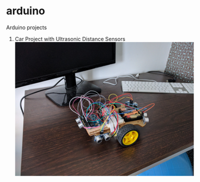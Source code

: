 # arduino
Arduino projects

1. Car Project with Ultrasonic Distance Sensors
![Alt text](/car/car.jpg?raw=true "Car Photo")
